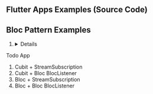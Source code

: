 ## Flutter Apps Examples (Source Code)
## Bloc Pattern Examples
1. <details> 
  <summary> Todo App</summary>
  
  1. Cubit + StreamSubscription
  1. Cubit + Bloc BlocListener
  1. Bloc + StreamSubscription
  1. Bloc + Bloc BlocListener
     
  </details>
